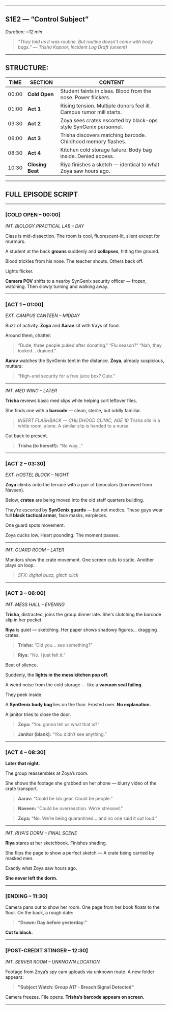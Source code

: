
---

## **S1E2 — “Control Subject”**

*Duration: \~12 min*

> *“They told us it was routine. But routine doesn’t come with body bags.”*
> — *Trisha Kapoor, Incident Log Draft (unsent)*

---

## STRUCTURE:

| TIME  | SECTION          | CONTENT                                                             |
| ----- | ---------------- | ------------------------------------------------------------------- |
| 00:00 | **Cold Open**    | Student faints in class. Blood from the nose. Power flickers.       |
| 01:00 | **Act 1**        | Rising tension. Multiple donors feel ill. Campus rumor mill starts. |
| 03:30 | **Act 2**        | Zoya sees crates escorted by black-ops style SynGenix personnel.    |
| 06:00 | **Act 3**        | Trisha discovers matching barcode. Childhood memory flashes.        |
| 08:30 | **Act 4**        | Kitchen cold storage failure. Body bag inside. Denied access.       |
| 10:30 | **Closing Beat** | Riya finishes a sketch — identical to what Zoya saw hours ago.      |

---

## FULL EPISODE SCRIPT

---

### \[COLD OPEN – 00:00]

*INT. BIOLOGY PRACTICAL LAB – DAY*

Class is mid-dissection. The room is cool, fluorescent-lit, silent except for murmurs.

A student at the back **groans** suddenly and **collapses**, hitting the ground.

Blood trickles from his nose. The teacher shouts. Others back off.

Lights flicker.

**Camera POV** shifts to a nearby SynGenix security officer — frozen, watching. Then slowly turning and walking away.

---

### \[ACT 1 – 01:00]

*EXT. CAMPUS CANTEEN – MIDDAY*

Buzz of activity. **Zoya** and **Aarav** sit with trays of food.

Around them, chatter:

> “Dude, three people puked after donating.”
> “Flu season?”
> “Nah, they looked… drained.”

**Aarav** watches the SynGenix tent in the distance.
**Zoya**, already suspicious, mutters:

> “High-end security for a free juice box? Cute.”

---

*INT. MED WING – LATER*

**Trisha** reviews basic med slips while helping sort leftover files.

She finds one with a **barcode** — clean, sterile, but oddly familiar.

> *INSERT FLASHBACK — CHILDHOOD CLINIC, AGE 10*
> Trisha sits in a white room, alone. A similar slip is handed to a nurse.

Cut back to present.

> **Trisha (to herself):**
> “No way...”

---

### \[ACT 2 – 03:30]

*EXT. HOSTEL BLOCK – NIGHT*

**Zoya** climbs onto the terrace with a pair of binoculars (borrowed from Naveen).

Below, **crates** are being moved into the old staff quarters building.

They’re escorted by **SynGenix guards** — but not medics. These guys wear full **black tactical armor**, face masks, earpieces.

One guard spots movement.

Zoya ducks low. Heart pounding.
The moment passes.

---

*INT. GUARD ROOM – LATER*

Monitors show the crate movement.
One screen cuts to static. Another plays on loop.

> *SFX: digital buzz, glitch click*

---

### \[ACT 3 – 06:00]

*INT. MESS HALL – EVENING*

**Trisha**, distracted, joins the group dinner late. She's clutching the barcode slip in her pocket.

**Riya** is quiet — sketching. Her paper shows shadowy figures… dragging crates.

> **Trisha:**
> “Did you… see something?”

> **Riya:**
> “No. I just felt it.”

Beat of silence.

Suddenly, the **lights in the mess kitchen pop off.**

A weird noise from the cold storage — like a **vacuum seal failing**.

They peek inside.

A **SynGenix body bag** lies on the floor. Frosted over. **No explanation.**

A janitor tries to close the door.

> **Zoya:**
> “You gonna tell us what that is?”

> **Janitor (blank):**
> “You didn’t see anything.”

---

### \[ACT 4 – 08:30]

**Later that night.**

The group reassembles at Zoya’s room.

She shows the footage she grabbed on her phone — blurry video of the crate transport.

> **Aarav:**
> “Could be lab gear. Could be people.”

> **Naveen:**
> “Could be overreaction. We’re stressed.”

> **Zoya:**
> “No. We’re being quarantined… and no one said it out loud.”

---

*INT. RIYA’S DORM – FINAL SCENE*

**Riya** stares at her sketchbook. Finishes shading.

She flips the page to show a perfect sketch —
A crate being carried by masked men.

Exactly what Zoya saw hours ago.

**She never left the dorm.**

---

### \[ENDING – 11:30]

Camera pans out to show her room.
One page from her book floats to the floor. On the back, a rough date:

> **“Drawn: Day before yesterday.”**

**Cut to black.**

---

### \[POST-CREDIT STINGER – 12:30]

*INT. SERVER ROOM – UNKNOWN LOCATION*

Footage from Zoya’s spy cam uploads via unknown route.
A new folder appears:

> **"Subject Watch: Group A17 - Breach Signal Detected"**

Camera freezes.
File opens.
**Trisha’s barcode appears on screen.**

---